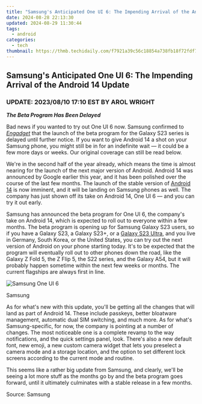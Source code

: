 ```yaml
---
title: "Samsung's Anticipated One UI 6: The Impending Arrival of the Android 14 Update"
date: 2024-08-28 22:13:30
updated: 2024-08-29 11:30:44
tags:
  - android
categories:
  - tech
thumbnail: https://thmb.techidaily.com/f7921a39c56c18854a738fb18f72fdf7d073d94792cd13b7517a6bd96365dcaf.jpg
---
```


## Samsung's Anticipated One UI 6: The Impending Arrival of the Android 14 Update

###  UPDATE: 2023/08/10 17:10 EST BY AROL WRIGHT

**_The Beta Program Has Been Delayed_** 

 Bad news if you wanted to try out One UI 6 now. Samsung confirmed to [_Engadget_](https://www.engadget.com/samsung-galaxy-s23-owners-can-test-one-ui-6-features-early-090008495.html) that the launch of the beta program for the Galaxy S23 series is delayed until further notice. If you want to give Android 14 a shot on your Samsung phone, you might still be in for an indefinite wait — it could be a few more days or weeks. Our original coverage can still be read below.

 We're in the second half of the year already, which means the time is almost nearing for the launch of the next major version of Android. Android 14 was announced by Google earlier this year, and it has been polished over the course of the last few months. The launch of the stable version of [Android 14](https://mondly-stories.techidaily.com/beginners-pathway-to-russian-currency-terminology/) is now imminent, and it will be landing on Samsung phones as well. The company has just shown off its take on Android 14, One UI 6 — and you can try it out early.

 Samsung has announced the beta program for One UI 6, the company's take on Android 14, which is expected to roll out to everyone within a few months. The beta program is opening up for Samsung Galaxy S23 users, so if you have a Galaxy S23, a Galaxy S23+, or a [Galaxy S23 Ultra](https://fake-location.techidaily.com/how-to-fake-gps-on-samsung-galaxy-s23-fe-for-mobile-legends-drfone-by-drfone-virtual-android/), and you live in Germany, South Korea, or the United States, you can try out the next version of Android on your phone starting today. It's to be expected that the program will eventually roll out to other phones down the road, like the Galaxy Z Fold 5, the Z Flip 5, the S22 series, and the Galaxy A54, but it will probably happen sometime within the next few weeks or months. The current flagships are always first in line.

![Samsung One UI 6](https://static1.howtogeekimages.com/wordpress/wp-content/uploads/2023/08/samsung-one-ui-6.png) 

Samsung

 As for what's new with this update, you'll be getting all the changes that will land as part of Android 14\. These include passkeys, better bloatware management, automatic dual SIM switching, and much more. As for what's Samsung-specific, for now, the company is pointing at a number of changes. The most noticeable one is a complete revamp to the way notifications, and the quick settings panel, look. There's also a new default font, new emoji, a new custom camera widget that lets you preselect a camera mode and a storage location, and the option to set different lock screens according to the current mode and routine.

 This seems like a rather big update from Samsung, and clearly, we'll be seeing a lot more stuff as the months go by and the beta program goes forward, until it ultimately culminates with a stable release in a few months.

 Source: Samsung

<ins class="adsbygoogle"
     style="display:block"
     data-ad-format="autorelaxed"
     data-ad-client="ca-pub-7571918770474297"
     data-ad-slot="1223367746"></ins>



<ins class="adsbygoogle"
     style="display:block"
     data-ad-client="ca-pub-7571918770474297"
     data-ad-slot="8358498916"
     data-ad-format="auto"
     data-full-width-responsive="true"></ins>
